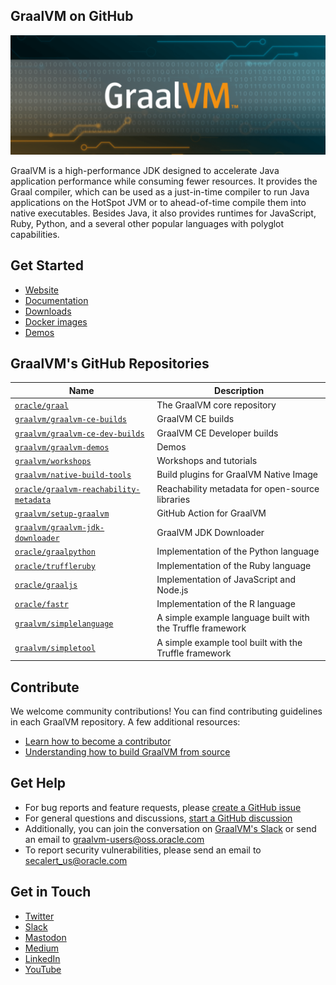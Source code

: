 ## GraalVM on GitHub

![GraalVM banner](https://raw.githubusercontent.com/graalvm/.github/graalvm-readme/github_banner_1280x_wider-min.png "GraalVM on GitHub")

GraalVM is a high-performance JDK designed to accelerate Java application performance while consuming fewer resources. 
It provides the Graal compiler, which can be used as a just-in-time compiler to run Java applications on the HotSpot JVM or to ahead-of-time compile them into native executables. Besides Java, it also provides runtimes for JavaScript, Ruby, Python,  and a several other popular languages with polyglot capabilities.

## Get Started

* [Website](https://www.graalvm.org/)
* [Documentation](https://www.graalvm.org/latest/docs/)
* [Downloads](https://www.graalvm.org/downloads/)
* [Docker images](https://github.com/orgs/graalvm/packages)
* [Demos](https://github.com/graalvm/graalvm-demos)


## GraalVM's GitHub Repositories

Name         | Description
------------ | -------------
[`oracle/graal`](https://github.com/oracle/graal) | The GraalVM core repository
[`graalvm/graalvm-ce-builds`](https://github.com/graalvm/graalvm-ce-builds) | GraalVM CE builds
[`graalvm/graalvm-ce-dev-builds`](https://github.com/graalvm/graalvm-ce-dev-builds) | GraalVM CE Developer builds
[`graalvm/graalvm-demos`](https://github.com/graalvm/graalvm-demos) | Demos
[`graalvm/workshops`](https://github.com/graalvm/workshops) | Workshops and tutorials
[`graalvm/native-build-tools`](https://github.com/graalvm/native-build-tools) | Build plugins for GraalVM Native Image
[`oracle/graalvm-reachability-metadata`](https://github.com/oracle/graalvm-reachability-metadata) | Reachability metadata for open-source libraries
[`graalvm/setup-graalvm`](https://github.com/graalvm/setup-graalvm) | GitHub Action for GraalVM
[`graalvm/graalvm-jdk-downloader`](https://github.com/graalvm/graalvm-jdk-downloader) | GraalVM JDK Downloader
[`oracle/graalpython`](https://github.com/oracle/graalpython) | Implementation of the Python language
[`oracle/truffleruby`](https://github.com/oracle/truffleruby) | Implementation of the Ruby language
[`oracle/graaljs`](https://github.com/oracle/graaljs) | Implementation of JavaScript and Node.js
[`oracle/fastr`](https://github.com/oracle/fastr) | Implementation of the R language
[`graalvm/simplelanguage`](https://github.com/graalvm/simplelanguage) | A simple example language built with the Truffle framework
[`graalvm/simpletool`](https://github.com/graalvm/simpletool) | A simple example tool built with the Truffle framework

## Contribute

We welcome community contributions! You can find contributing guidelines in each GraalVM repository.
A few additional resources:
* [Learn how to become a contributor](https://www.graalvm.org/community/contributors/)
* [Understanding how to build GraalVM from source](https://www.youtube.com/watch?v=3Gh0cz3vjG8)

## Get Help

* For bug reports and feature requests, please [create a GitHub issue](https://github.com/oracle/graal/issues/new/choose)
* For general questions and discussions, [start a GitHub discussion](https://github.com/oracle/graal/discussions/new/choose)
* Additionally, you can join the conversation on [GraalVM's Slack](https://www.graalvm.org/slack-invitation/) or send an email to [graalvm-users@oss.oracle.com](mailto:graalvm-users@oss.oracle.com)
* To report security vulnerabilities, please send an email to [secalert_us@oracle.com](mailto:secalert_us@oracle.com) 

## Get in Touch

* [Twitter](https://twitter.com/graalvm)
* [Slack](https://www.graalvm.org/slack-invitation/)
* [Mastodon](https://mastodon.online/@graalvm)
* [Medium](https://medium.com/graalvm)
* [LinkedIn](https://www.linkedin.com/company/graalvm/)
* [YouTube](https://www.youtube.com/GraalVM)

